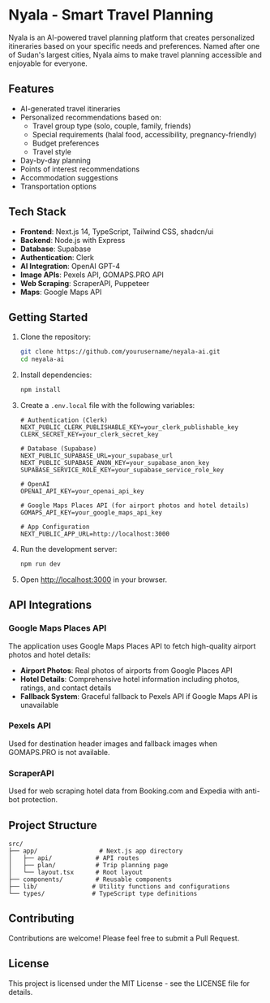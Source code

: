 # Nyala - Smart Travel Planning

Nyala is an AI-powered travel planning platform that creates personalized itineraries based on your specific needs and preferences. Named after one of Sudan's largest cities, Nyala aims to make travel planning accessible and enjoyable for everyone.

## Features

- AI-generated travel itineraries
- Personalized recommendations based on:
  - Travel group type (solo, couple, family, friends)
  - Special requirements (halal food, accessibility, pregnancy-friendly)
  - Budget preferences
  - Travel style
- Day-by-day planning
- Points of interest recommendations
- Accommodation suggestions
- Transportation options

## Tech Stack

- **Frontend**: Next.js 14, TypeScript, Tailwind CSS, shadcn/ui
- **Backend**: Node.js with Express
- **Database**: Supabase
- **Authentication**: Clerk
- **AI Integration**: OpenAI GPT-4
- **Image APIs**: Pexels API, GOMAPS.PRO API
- **Web Scraping**: ScraperAPI, Puppeteer
- **Maps**: Google Maps API

## Getting Started

1. Clone the repository:
   ```bash
   git clone https://github.com/yourusername/neyala-ai.git
   cd neyala-ai
   ```

2. Install dependencies:
   ```bash
   npm install
   ```

3. Create a `.env.local` file with the following variables:
   ```
   # Authentication (Clerk)
   NEXT_PUBLIC_CLERK_PUBLISHABLE_KEY=your_clerk_publishable_key
   CLERK_SECRET_KEY=your_clerk_secret_key

   # Database (Supabase)
   NEXT_PUBLIC_SUPABASE_URL=your_supabase_url
   NEXT_PUBLIC_SUPABASE_ANON_KEY=your_supabase_anon_key
   SUPABASE_SERVICE_ROLE_KEY=your_supabase_service_role_key

   # OpenAI
   OPENAI_API_KEY=your_openai_api_key

   # Google Maps Places API (for airport photos and hotel details)
   GOMAPS_API_KEY=your_google_maps_api_key

   # App Configuration
   NEXT_PUBLIC_APP_URL=http://localhost:3000
   ```

4. Run the development server:
   ```bash
   npm run dev
   ```

5. Open [http://localhost:3000](http://localhost:3000) in your browser.

## API Integrations

### Google Maps Places API
The application uses Google Maps Places API to fetch high-quality airport photos and hotel details:

- **Airport Photos**: Real photos of airports from Google Places API
- **Hotel Details**: Comprehensive hotel information including photos, ratings, and contact details
- **Fallback System**: Graceful fallback to Pexels API if Google Maps API is unavailable

### Pexels API
Used for destination header images and fallback images when GOMAPS.PRO is not available.

### ScraperAPI
Used for web scraping hotel data from Booking.com and Expedia with anti-bot protection.

## Project Structure

```
src/
├── app/                 # Next.js app directory
│   ├── api/            # API routes
│   ├── plan/           # Trip planning page
│   └── layout.tsx      # Root layout
├── components/         # Reusable components
├── lib/               # Utility functions and configurations
└── types/             # TypeScript type definitions
```

## Contributing

Contributions are welcome! Please feel free to submit a Pull Request.

## License

This project is licensed under the MIT License - see the LICENSE file for details. 